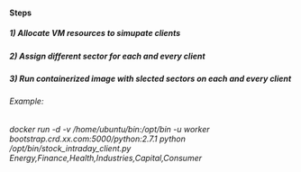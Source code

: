 ####  Steps
#####  1) Allocate VM resources to simupate clients
#####  2) Assign different sector for each and every client
#####  3) Run containerized image with slected sectors on each and every client
######     Example:
######	     docker run -d -v /home/ubuntu/bin:/opt/bin -u worker bootstrap.crd.xx.com:5000/python:2.7.1 python /opt/bin/stock_intraday_client.py Energy,Finance,Health,Industries,Capital,Consumer
